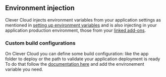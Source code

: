 ## Environment injection

Clever Cloud injects environment variables from your application settings as mentioned in [setting up environment variables](#setting-up-environment-variables-on-clever-cloud) and is also injecting in your application production environment, those from your [linked add-ons](#linking-a-database-or-any-other-add-on-to-your-application).

### Custom build configurations

On Clever Cloud you can define some build configuration: like the app folder to deploy or the path to validate your application deployment is ready 
To do that follow the [documentation here](/doc/reference/reference-environment-variables/#variables-you-can-define) and add the environement variable you need. 
